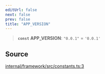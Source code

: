 ```yaml
---
editUrl: false
next: false
prev: false
title: "APP_VERSION"
---
```


> **`const`** **APP\_VERSION**: `"0.0.1"` = `'0.0.1'`

## Source

[internal/framework/src/constants.ts:3](https://github.com/nodenogg-in/alpha-p2p/blob/1896b55/internal/framework/src/constants.ts#L3)
